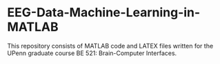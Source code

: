 # EEG-Data-Machine-Learning-in-MATLAB

This repository consists of MATLAB code and LATEX files written for the UPenn graduate course BE 521: Brain-Computer Interfaces. 
